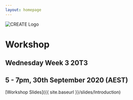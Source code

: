 ```yaml
---
layout: homepage
---
```


![CREATE Logo]({{site.baseurl}}{{site.logo-pos}})

# Workshop

## Wednesday Week 3 20T3
## 5 - 7pm, 30th September 2020 (AEST)

[Workshop Slides]({{ site.baseurl }}/slides/Introduction)